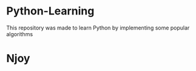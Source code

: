 # Python-Learning
This repository was made to learn Python by implementing some popular algorithms
# Njoy
